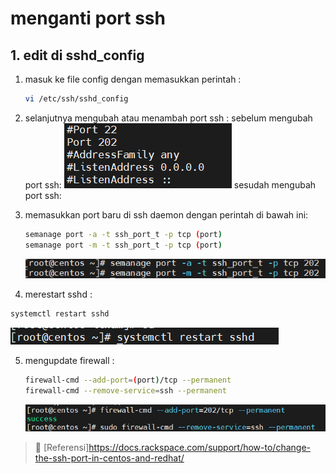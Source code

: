 # menganti port ssh

## 1. edit di sshd_config

1. masuk ke file config dengan memasukkan perintah :

    ```sh
    vi /etc/ssh/sshd_config
    ```

2. selanjutnya mengubah atau menambah port ssh :
   sebelum mengubah port ssh:
   ![sebelum ganti ssh](/assets/img/linux-sebelum%20mengubah%20port%20ssh.png)
   sesudah mengubah port ssh:
3. memasukkan port baru di ssh daemon dengan perintah di bawah ini:
   
   ```sh
   semanage port -a -t ssh_port_t -p tcp (port)
   semanage port -m -t ssh_port_t -p tcp (port)
   ```

    ![ssh daemon](../assets/img/linux-ssh%20daemon.png)
4.  merestart sshd :
   
   ```sh
   systemctl restart sshd
   ```
   ![restart sshd](../assets/img/restart%20sshd.png)

5. mengupdate firewall :
   
   ```sh
   firewall-cmd --add-port=(port)/tcp --permanent
   firewall-cmd --remove-service=ssh --permanent
   ```
    ![firewall](../assets/img/linux-mengubah%20firewall.png)

> :link: [Referensi]<https://docs.rackspace.com/support/how-to/change-the-ssh-port-in-centos-and-redhat/>
